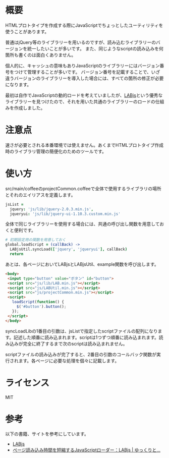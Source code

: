 # 概要
HTMLプロトタイプを作成する際にJavaScriptでちょっとしたユーティリティを使うことがあります。

普通はjQuery等のライブラリーを用いるのですが、読み込むライブラリーのバージョンを統一したいことが多いです。
また、同じようなscriptの読み込みを何箇所も書くのは面白くありません。

個人的に、キャッシュの意味もありJavaScriptのライブラリーにはバージョン番号をつけて管理することが多いです。
バージョン番号を記載することで、いざ違うバージョンのライブラリーを導入した場合には、すべての箇所の修正が必要になります。

最初は自作でJavaScriptの動的ロードを考えていましたが、[LABjs](http://getify.github.io/LABjs/)という優秀なライブラリーを見つけたので、それを用いた共通のライブラリーのロードの仕組みを作成しました。

# 注意点
速さが必要とされる本番環境では使えません。あくまでHTMLプロトタイプ作成時のライブラリ管理の簡便化のためのツールです。

# 使い方
src/main/coffeeのprojectCommon.coffeeで全体で使用するライブラリの場所とそれのエイリアスを定義します。
```coffeescript
jsList =
  jquery: 'js/lib/jquery-2.0.3.min.js',
  jqueryui: 'js/lib/jquery-ui-1.10.3.custom.min.js'
```

全体で同じライブラリーを使用する場合には、共通の呼び出し関数を用意しておくと便利です。
```coffeescript
# 初期設定用の関数を用意しておく
global.loadScript = (callBack) ->
  LABjsUtil.syncLoad(['jquery', 'jqueryui'], callBack)
  return
```

あとは、各ページにおいてLABjsとLABjsUtil、example関数を呼び出します。
```html
<body>
 <input type="button" value="ボタン" id="button">
 <script src="js/lib/LAB.min.js"></script>
 <script src="js/LABUtil.min.js"></script>
 <script src="js/projectCommon.min.js"></script>
 <script>
   loadScript(function() {
     $('#button').button();
   });
 </script>
</body>
```

syncLoadLibの1番目の引数は、jsListで指定したscriptファイルの配列になります。記述した順番に読み込まれます。scriptは1つずつ順番に読み込まれます。読み込みが完全に終了するまで次のscriptは読み込まれません。

scriptファイルの読み込みが完了すると、2番目の引数のコールバック関数が実行されます。各ページに必要な処理を個々に記載します。

# ライセンス
MIT

# 参考
以下の書籍、サイトを参考にしています。

* [LABjs](http://getify.github.io/LABjs/)
* [ページ読み込み時間を短縮するJavaScriptローダー：LABjs | ゆっくりと…](http://tokkono.cute.coocan.jp/blog/slow/index.php/xhtmlcss/loading-and-blocking-javascript-labjs/)
